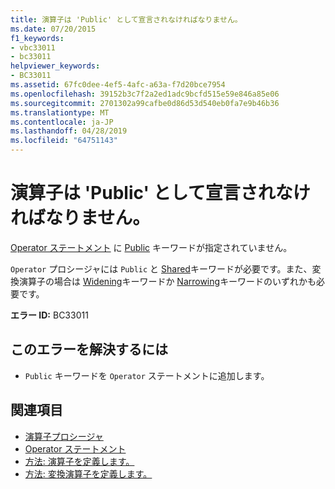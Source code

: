 ```yaml
---
title: 演算子は 'Public' として宣言されなければなりません。
ms.date: 07/20/2015
f1_keywords:
- vbc33011
- bc33011
helpviewer_keywords:
- BC33011
ms.assetid: 67fc0dee-4ef5-4afc-a63a-f7d20bce7954
ms.openlocfilehash: 39152b3c7f2a2ed1adc9bcfd515e59e846a85e06
ms.sourcegitcommit: 2701302a99cafbe0d86d53d540eb0fa7e9b46b36
ms.translationtype: MT
ms.contentlocale: ja-JP
ms.lasthandoff: 04/28/2019
ms.locfileid: "64751143"
---
```

# <a name="operators-must-be-declared-public"></a>演算子は 'Public' として宣言されなければなりません。
[Operator ステートメント](../../visual-basic/language-reference/statements/operator-statement.md) に [Public](../../visual-basic/language-reference/modifiers/public.md) キーワードが指定されていません。  
  
 `Operator` プロシージャには `Public` と [Shared](../../visual-basic/language-reference/modifiers/shared.md)キーワードが必要です。また、変換演算子の場合は [Widening](../../visual-basic/language-reference/modifiers/widening.md)キーワードか [Narrowing](../../visual-basic/language-reference/modifiers/narrowing.md)キーワードのいずれかも必要です。  
  
 **エラー ID:** BC33011  
  
## <a name="to-correct-this-error"></a>このエラーを解決するには  
  
- `Public` キーワードを `Operator` ステートメントに追加します。  
  
## <a name="see-also"></a>関連項目

- [演算子プロシージャ](../../visual-basic/programming-guide/language-features/procedures/operator-procedures.md)
- [Operator ステートメント](../../visual-basic/language-reference/statements/operator-statement.md)
- [方法: 演算子を定義します。](../../visual-basic/programming-guide/language-features/procedures/how-to-define-an-operator.md)
- [方法: 変換演算子を定義します。](../../visual-basic/programming-guide/language-features/procedures/how-to-define-a-conversion-operator.md)
